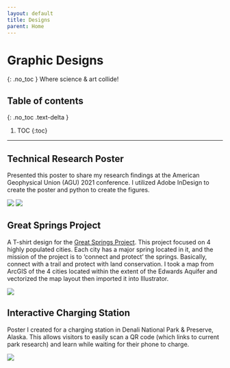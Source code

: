 ```yaml
---
layout: default
title: Designs
parent: Home
---
```


# Graphic Designs
{: .no_toc }
Where science & art collide!

## Table of contents
{: .no_toc .text-delta }

1. TOC
{:toc}

---
## Technical Research Poster
Presented this poster to share my research findings at the American Geophysical Union (AGU) 2021 conference. I utilized Adobe InDesign to create the poster and python to create the figures.

<img src="{{site.baseurl}}/img/AGU 2021 MENEZES POSTER_FINAL.jpg"/>
<img src="{{site.baseurl}}/img/MENEZES - CIRES Poster 2021 AND Supp.png"/>


## Great Springs Project
A T-shirt design for the [Great Springs Project](https://greatspringsproject.org). This project focused on 4 highly populated cities. Each city has a major spring located in it, and the mission of the project is to ‘connect and protect’ the springs. Basically, connect with a trail and protect with land conservation. I took a map from ArcGIS of the 4 cities located within the extent of the Edwards Aquifer and vectorized the map layout then imported it into Illustrator.

<img src="{{site.baseurl}}/img/GSP.png"/>

## Interactive Charging Station
Poster I created for a charging station in Denali National Park & Preserve, Alaska. This allows visitors to easily scan a QR code (which links to current park research) and learn while waiting for their phone to charge.

<img src="{{site.baseurl}}/img/ICS_poster.png"/>
